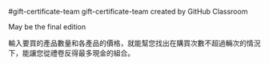 ﻿#gift-certificate-team
gift-certificate-team created by GitHub Classroom

May be the final edition

輸入要買的產品數量和各產品的價格，就能幫您找出在購買次數不超過輛次的情況下，能讓您從禮卷反得最多現金的組合。
